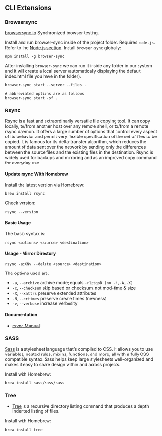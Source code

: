## CLI Extensions

### Browsersync

[browsersync.io](https://www.browsersync.io/) Synchronized browser testing.

Install and run browser-sync inside of the project folder. Requires `node.js`. Refer to the [Node.js section](#nodejs). Install `browser-sync` globally:

```
npm install -g browser-sync
```

After installing `browser-sync` we can run it inside any folder in our system and it will create a local server (automatically displaying the default index.html file you have in the folder).

```
browser-sync start --server --files .

# abbreviated options are as follows
browser-sync start -sf .
```

### Rsync

Rsync is a fast and extraordinarily versatile file copying tool. It can copy locally, to/from another host over any remote shell, or to/from a remote rsync daemon. It offers a large number of options that control every aspect of its behavior and permit very flexible specification of the set of files to be copied. It is famous for its delta-transfer algorithm, which reduces the amount of data sent over the network by sending only the differences between the source files and the existing files in the destination. Rsync is widely used for backups and mirroring and as an improved copy command for everyday use.

#### Update rsync With Homebrew

Install the latest version via Homebrew:

```
brew install rsync
```

Check version:

```
rsync --version
```

#### Basic Usage

The basic syntax is:

```
rsync <options> <source> <destination>
```

#### Usage - Mirror Directory

```
rsync -acXNv --delete <source> <destination>
```

The options used are:

- `-a`, `--archive` archive mode; equals `-rlptgoD (no -H,-A,-X)`
- `-c`, `--checksum` skip based on checksum, not mod-time & size
- `-X`, `--xattrs` preserve extended attributes
- `-N`, `--crtimes` preserve create times (newness)
- `-v`, `--verbose` increase verbosity

#### Documentation

- [rsync Manual](https://www.manpagez.com/man/1/rsync/)

### SASS

[Sass](https://sass-lang.com/) is a stylesheet language that’s compiled to CSS. It allows you to use variables, nested rules, mixins, functions, and more, all with a fully CSS-compatible syntax. Sass helps keep large stylesheets well-organized and makes it easy to share design within and across projects.

Install with Homebrew:

```
brew install sass/sass/sass
```

### Tree

- [Tree](http://mama.indstate.edu/users/ice/tree/) is a recursive directory listing command that produces a depth indented listing of files.

Install with Homebrew:

```sh
brew install tree
```

